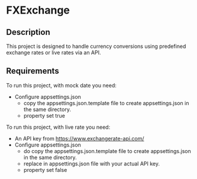 # FXExchange

## Description
This project is designed to handle currency conversions using predefined exchange rates or live rates via an API.



## Requirements
To run this project, with mock date you need:
  - Configure appsettings.json 
     - copy the appsettings.json.template file to create appsettings.json in the same directory.
     - property <UseMockData> set true
       
To run this project, with live rate you need: 
  - An API key from https://www.exchangerate-api.com/
  - Configure appsettings.json
     - do copy the appsettings.json.template file to create appsettings.json in the same directory.
     - replace <ApiKey> in appsettings.json file with your actual API key.
     - property <UseMockData> set false
